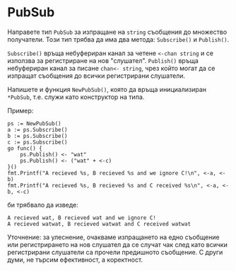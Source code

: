 # PubSub

Направете тип `PubSub` за изпращане на `string` съобщения до множество получатели. Този тип трябва да има два метода: `Subscribe()` и `Publish()`.

`Subscribe()` връща небуфериран канал за четене `<-chan string` и се използва за регистриране на нов "слушател". `Publish()` връща небуфериран канал за писане `chan<- string`, чрез който могат да се изпращат съобщения до всички регистрирани слушатели.

Напишете и функция `NewPubSub()`, която да връща инициализиран `*PubSub`, т.е. служи като конструктор на типа.

Пример:

```
ps := NewPubSub()
a := ps.Subscribe()
b := ps.Subscribe()
c := ps.Subscribe()
go func() {
    ps.Publish() <- "wat"
    ps.Publish() <- ("wat" + <-c)
}()
fmt.Printf("A recieved %s, B recieved %s and we ignore C!\n", <-a, <-b)
fmt.Printf("A recieved %s, B recieved %s and C received %s\n", <-a, <-b, <-c)
```

би трябвало да изведе:

```
A recieved wat, B recieved wat and we ignore C!
A recieved watwat, B recieved watwat and C received watwat
```

Уточнение: за улеснение, очакваме изпращането на едно съобщение или регистрирането на нов слушател да се случат чак след като всички регистрирани слушатели са прочели предишното съобщение. С други думи, не търсим ефективност, а коректност.
